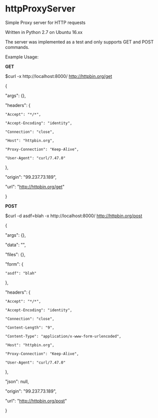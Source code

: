 # httpProxyServer
Simple Proxy server for HTTP requests 

Written in Python 2.7 on Ubuntu 16.xx

The server was implemented as a test and only supports GET and POST commands. 

Example Usage:

**GET**

$curl -x http://localhost:8000/ http://httpbin.org/get

{

  "args": {}, 
  
  "headers": {
  
    "Accept": "*/*", 

    "Accept-Encoding": "identity", 
    
    "Connection": "close", 
    
    "Host": "httpbin.org", 
    
    "Proxy-Connection": "Keep-Alive", 
    
    "User-Agent": "curl/7.47.0"
    
  },
  
  "origin": "99.237.73.189", 
  
  "url": "http://httpbin.org/get"
  
}


**POST**

$curl -d asdf=blah -x http://localhost:8000/ http://httpbin.org/post

{

  "args": {}, 
  
  "data": "", 
  
  "files": {}, 
  
  "form": {
  
    "asdf": "blah"
    
  },
  
  "headers": {
  
    "Accept": "*/*", 
    
    "Accept-Encoding": "identity", 
    
    "Connection": "close", 
    
    "Content-Length": "9", 
    
    "Content-Type": "application/x-www-form-urlencoded", 
    
    "Host": "httpbin.org", 
    
    "Proxy-Connection": "Keep-Alive", 
    
    "User-Agent": "curl/7.47.0"
    
  }, 
  
  "json": null, 
  
  "origin": "99.237.73.189", 
  
  "url": "http://httpbin.org/post"
  
}


